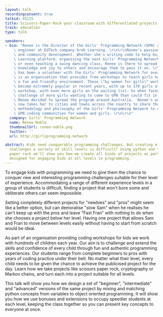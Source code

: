 ```yaml
---
layout: talk
recordingconsent: true
talkid: 45115
title: Scissors-Paper-Rock your classroom with differentiated projects
track: education
type: talk

speakers:
- bio: "Renee is the Director of the Girls' Programming Network (GPN) and a software\
    \ engineer at EdTech company Grok Learning. \r\n\r\nRenee's passion is education\
    \ and community development. Whether she's writing code to help build the Grok\
    \ Learning platform, organising the next Girls' Programming Network workshop,\
    \ or even teaching a swing dancing class, Renee is there to spread her passion,\
    \ knowledge and joy to others and encourage them to pass it on. \r\n\r\nRenee\
    \ has been a volunteer with the Girls' Programming Network for over 5 years. GPN\
    \ is an organisation that provides free workshops to teach girls how to code in\
    \ a fun and friendly environment. These \"by women for girls\" workshops have\
    \ become extremely popular in recent years, with up to 170 girls attending a single\
    \ workshop, with even more girls on the waiting list. So when faced with this\
    \ challenge of more girls wanting to come to GPN than could fit in the building,\
    \ Renee decided to spread the program around Australia.  Renee's work with GPN\
    \ now takes her to cities and towns across the country to share the pedagogy,\
    \ methodology and philosophy of the Girls' Programming Network to establish new\
    \ GPN coding communities for women and girls. \r\n\r\n"
  company: Girls' Programming Network
  name: Renee Noble
  thumbnailUrl: renee-noble.png
  twitter: ''
  url: http://girlsprogramming.network

abstract: Kids need conquerable programming challenges. But creating a project that
  challenges a variety of skill levels is difficult! Using python and the game scissors
  paper rock we'll show you how we create all kinds of projects as part of a program
  designed for engaging kids at all levels in programming.
---
```

To engage kids with programming we need to give them the chance to conquer new and interesting programming challenges suitable for their level of experience. Accommodating a range of different experience levels in a group of students is difficult, finding a project that won't bore some and obliterate others can seem impossible. 

Setting completely different projects for "newbies" and "pros" might seem like a better option, but can demoralise "slow Sam" when he realises he can't keep up with the pros and leave "Fast Fran" with nothing to do when she chooses a project below her level. Having one project that allows Sam and Fran to move between levels easily without having to start from scratch would be ideal.

As part of an organisation providing coding workshops for kids we work with hundreds of children each year. Our aim is to challenge and extend the skills and confidence of every child through fun and authentic programming experiences. Our students range from complete beginners to pros with years of coding practice under their belt. No matter what their level, every child needs to be given the chance to achieve the publicised project for the day. Learn how we take projects like scissors paper rock, cryptography or Markov chains, and turn each into a project suitable for all levels.  

This talk will show you how we design a set of "beginner", "intermediate" and "advanced" versions of the same project by mixing and matching python concepts from variables to object oriented programming. It will show you how we use bonuses and extensions to occupy speedier students at each level, keeping the class together so you can present key concepts to everyone at once.
